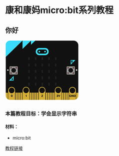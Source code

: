 # 康和康妈micro:bit系列教程 

## 你好


![你好](https://github.com/ihuanglei/pxt-ylwl-tutorials/blob/master/microbit/assets/hi.gif?raw=true)


### 本篇教程目标：学会显示字符串

#### 材料：
* micro:bit

[教程链接](http://t.cn/AiQO77mo)